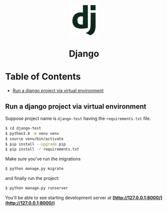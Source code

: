 <div align="center">
  <a href="https://www.djangoproject.com/">
    <img alt="django" src="../logos/django.png"/>
  </a>
  <h1>Django</h1>
</div>

# Table of Contents

- [Run a django project via virtual environment](#run-a-django-project-via-virtual-environment)

## Run a django project via virtual environment

Suppose project name is `django-test` having the `requirements.txt` file.

```sh
$ cd django-test
$ python3.8 -m venv venv
$ source venv/bin/activate
$ pip install --upgrade pip
$ pip install -r requirements.txt
```

Make sure you've run the migrations

```bash
$ python manage.py migrate
```

and finally run the project:

```sh
$ python manage.py runserver
```

You'll be able to see starting development server at **[http://127.0.0.1:8000/](http://127.0.0.1:8000/)**
